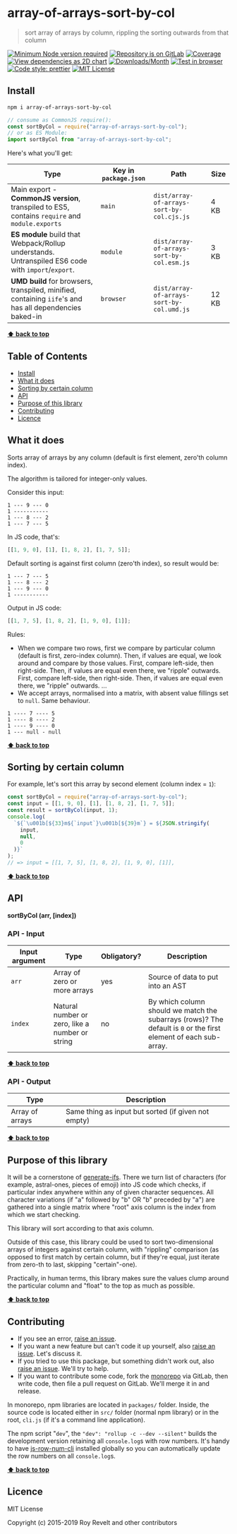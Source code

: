 # array-of-arrays-sort-by-col

> sort array of arrays by column, rippling the sorting outwards from that column

[![Minimum Node version required][node-img]][node-url]
[![Repository is on GitLab][gitlab-img]][gitlab-url]
[![Coverage][cov-img]][cov-url]
[![View dependencies as 2D chart][deps2d-img]][deps2d-url]
[![Downloads/Month][downloads-img]][downloads-url]
[![Test in browser][runkit-img]][runkit-url]
[![Code style: prettier][prettier-img]][prettier-url]
[![MIT License][license-img]][license-url]

## Install

```bash
npm i array-of-arrays-sort-by-col
```

```js
// consume as CommonJS require():
const sortByCol = require("array-of-arrays-sort-by-col");
// or as ES Module:
import sortByCol from "array-of-arrays-sort-by-col";
```

Here's what you'll get:

| Type                                                                                                    | Key in `package.json` | Path                                      | Size  |
| ------------------------------------------------------------------------------------------------------- | --------------------- | ----------------------------------------- | ----- |
| Main export - **CommonJS version**, transpiled to ES5, contains `require` and `module.exports`          | `main`                | `dist/array-of-arrays-sort-by-col.cjs.js` | 4 KB  |
| **ES module** build that Webpack/Rollup understands. Untranspiled ES6 code with `import`/`export`.      | `module`              | `dist/array-of-arrays-sort-by-col.esm.js` | 3 KB  |
| **UMD build** for browsers, transpiled, minified, containing `iife`'s and has all dependencies baked-in | `browser`             | `dist/array-of-arrays-sort-by-col.umd.js` | 12 KB |

**[⬆ back to top](#)**

## Table of Contents

- [Install](#install)
- [What it does](#what-it-does)
- [Sorting by certain column](#sorting-by-certain-column)
- [API](#api)
- [Purpose of this library](#purpose-of-this-library)
- [Contributing](#contributing)
- [Licence](#licence)

## What it does

Sorts array of arrays by any column (default is first element, zero'th column index).

The algorithm is tailored for integer-only values.

Consider this input:

```
1 --- 9 --- 0
1 -----------
1 --- 8 --- 2
1 --- 7 --- 5
```

In JS code, that's:

```js
[[1, 9, 0], [1], [1, 8, 2], [1, 7, 5]];
```

Default sorting is against first column (zero'th index), so result would be:

```
1 --- 7 --- 5
1 --- 8 --- 2
1 --- 9 --- 0
1 -----------
```

Output in JS code:

```js
[[1, 7, 5], [1, 8, 2], [1, 9, 0], [1]];
```

Rules:

- When we compare two rows, first we compare by particular column (default is first, zero-index column). Then, if values are equal, we look around and compare by those values. First, compare left-side, then right-side. Then, if values are equal even there, we "ripple" outwards. First, compare left-side, then right-side. Then, if values are equal even there, we "ripple" outwards. ...
- We accept arrays, normalised into a matrix, with absent value fillings set to `null`. Same behaviour.

```
1 ---- 7 ---- 5
1 ---- 8 ---- 2
1 ---- 9 ---- 0
1 --- null - null
```

**[⬆ back to top](#)**

## Sorting by certain column

For example, let's sort this array by second element (column index = `1`):

```js
const sortByCol = require("array-of-arrays-sort-by-col");
const input = [[1, 9, 0], [1], [1, 8, 2], [1, 7, 5]];
const result = sortByCol(input, 1);
console.log(
  `${`\u001b[${33}m${`input`}\u001b[${39}m`} = ${JSON.stringify(
    input,
    null,
    0
  )}`
);
// => input = [[1, 7, 5], [1, 8, 2], [1, 9, 0], [1]],
```

**[⬆ back to top](#)**

## API

**sortByCol (arr, [index])**

### API - Input

| Input argument | Type                                            | Obligatory? | Description                                                                                                      |
| -------------- | ----------------------------------------------- | ----------- | ---------------------------------------------------------------------------------------------------------------- |
| `arr`          | Array of zero or more arrays                    | yes         | Source of data to put into an AST                                                                                |
| `index`        | Natural number or zero, like a number or string | no          | By which column should we match the subarrays (rows)? The default is `0` or the first element of each sub-array. |

**[⬆ back to top](#)**

### API - Output

| Type            | Description                                         |
| --------------- | --------------------------------------------------- |
| Array of arrays | Same thing as input but sorted (if given not empty) |

**[⬆ back to top](#)**

## Purpose of this library

It will be a cornerstone of [generate-ifs](https://github.com/codsen/generate-ifs). There we turn list of characters (for example, astral-ones, pieces of emoji) into JS code which checks, if particular index anywhere within any of given character sequences. All character variations (if "a" followed by "b" OR "b" preceded by "a") are gathered into a single matrix where "root" axis column is the index from which we start checking.

This library will sort according to that axis column.

Outside of this case, this library could be used to sort two-dimensional arrays of integers against certain column, with "rippling" comparison (as opposed to first match by certain column, but if they're equal, just iterate from zero-th to last, skipping "certain"-one).

Practically, in human terms, this library makes sure the values clump around the particular column and "float" to the top as much as possible.

**[⬆ back to top](#)**

## Contributing

- If you see an error, [raise an issue](https:/gitlab.com/codsen/codsen/issues/new?issue[title]=array-of-arrays-sort-by-col%20package%20-%20put%20title%20here&issue[description]=%23%23%20array-of-arrays-sort-by-col%0A%0Aput%20description%20here).
- If you want a new feature but can't code it up yourself, also [raise an issue](https:/gitlab.com/codsen/codsen/issues/new?issue[title]=array-of-arrays-sort-by-col%20package%20-%20put%20title%20here&issue[description]=%23%23%20array-of-arrays-sort-by-col%0A%0Aput%20description%20here). Let's discuss it.
- If you tried to use this package, but something didn't work out, also [raise an issue](https:/gitlab.com/codsen/codsen/issues/new?issue[title]=array-of-arrays-sort-by-col%20package%20-%20put%20title%20here&issue[description]=%23%23%20array-of-arrays-sort-by-col%0A%0Aput%20description%20here). We'll try to help.
- If you want to contribute some code, fork the [monorepo](https://gitlab.com/codsen/codsen/) via GitLab, then write code, then file a pull request on GitLab. We'll merge it in and release.

In monorepo, npm libraries are located in `packages/` folder. Inside, the source code is located either in `src/` folder (normal npm library) or in the root, `cli.js` (if it's a command line application).

The npm script "`dev`", the `"dev": "rollup -c --dev --silent"` builds the development version retaining all `console.log`s with row numbers. It's handy to have [js-row-num-cli](https://www.npmjs.com/package/js-row-num-cli) installed globally so you can automatically update the row numbers on all `console.log`s.

**[⬆ back to top](#)**

## Licence

MIT License

Copyright (c) 2015-2019 Roy Revelt and other contributors

[node-img]: https://img.shields.io/node/v/array-of-arrays-sort-by-col.svg?style=flat-square&label=works%20on%20node
[node-url]: https://www.npmjs.com/package/array-of-arrays-sort-by-col
[gitlab-img]: https://img.shields.io/badge/repo-on%20GitLab-brightgreen.svg?style=flat-square
[gitlab-url]: https://gitlab.com/codsen/codsen/tree/master/packages/array-of-arrays-sort-by-col
[cov-img]: https://img.shields.io/badge/coverage-100%25-brightgreen.svg?style=flat-square
[cov-url]: https://gitlab.com/codsen/codsen/tree/master/packages/array-of-arrays-sort-by-col
[deps2d-img]: https://img.shields.io/badge/deps%20in%202D-see_here-08f0fd.svg?style=flat-square
[deps2d-url]: http://npm.anvaka.com/#/view/2d/array-of-arrays-sort-by-col
[downloads-img]: https://img.shields.io/npm/dm/array-of-arrays-sort-by-col.svg?style=flat-square
[downloads-url]: https://npmcharts.com/compare/array-of-arrays-sort-by-col
[runkit-img]: https://img.shields.io/badge/runkit-test_in_browser-a853ff.svg?style=flat-square
[runkit-url]: https://npm.runkit.com/array-of-arrays-sort-by-col
[prettier-img]: https://img.shields.io/badge/code_style-prettier-ff69b4.svg?style=flat-square
[prettier-url]: https://prettier.io
[license-img]: https://img.shields.io/badge/licence-MIT-51c838.svg?style=flat-square
[license-url]: https://gitlab.com/codsen/codsen/blob/master/LICENSE
